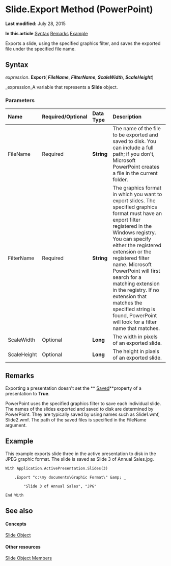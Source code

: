 
# Slide.Export Method (PowerPoint)

 **Last modified:** July 28, 2015

 **In this article**
 [Syntax](#sectionSection0)
 [Remarks](#sectionSection1)
 [Example](#sectionSection2)


Exports a slide, using the specified graphics filter, and saves the exported file under the specified file name.


## Syntax
<a name="sectionSection0"> </a>

 _expression_. **Export**( **_FileName_**,  **_FilterName_**,  **_ScaleWidth_**,  **_ScaleHeight_**)

 _expression_A variable that represents a  **Slide** object.


### Parameters



|**Name**|**Required/Optional**|**Data Type**|**Description**|
|:-----|:-----|:-----|:-----|
|FileName|Required| **String**|The name of the file to be exported and saved to disk. You can include a full path; if you don't, Microsoft PowerPoint creates a file in the current folder.|
|FilterName|Required| **String**|The graphics format in which you want to export slides. The specified graphics format must have an export filter registered in the Windows registry. You can specify either the registered extension or the registered filter name. Microsoft PowerPoint will first search for a matching extension in the registry. If no extension that matches the specified string is found, PowerPoint will look for a filter name that matches.|
|ScaleWidth|Optional| **Long**|The width in pixels of an exported slide.|
|ScaleHeight|Optional| **Long**|The height in pixels of an exported slide.|

## Remarks
<a name="sectionSection1"> </a>

Exporting a presentation doesn't set the  ** [Saved](52798ca6-e181-cf82-d397-647404235cb9.md)**property of a presentation to  **True**.

PowerPoint uses the specified graphics filter to save each individual slide. The names of the slides exported and saved to disk are determined by PowerPoint. They are typically saved by using names such as Slide1.wmf, Slide2.wmf. The path of the saved files is specified in the FileName argument.


## Example
<a name="sectionSection2"> </a>

This example exports slide three in the active presentation to disk in the JPEG graphic format. The slide is saved as Slide 3 of Annual Sales.jpg.


```
With Application.ActivePresentation.Slides(3)

    .Export "c:\my documents\Graphic Format\" &amp; _

        "Slide 3 of Annual Sales", "JPG"

End With
```


## See also
<a name="sectionSection2"> </a>


#### Concepts


 [Slide Object](afe42344-6898-00d2-ecc1-b0ed23a71fe8.md)
#### Other resources


 [Slide Object Members](3e34272b-615c-fa3f-4f0c-ceeba3c8f130.md)

